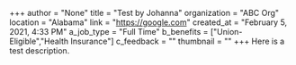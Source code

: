 +++
author = "None"
title = "Test by Johanna"
organization = "ABC Org"
location = "Alabama"
link = "https://google.com"
created_at = "February 5, 2021, 4:33 PM"
a_job_type = "Full Time"
b_benefits = ["Union-Eligible","Health Insurance"]
c_feedback = ""
thumbnail = ""
+++
Here is a test description.